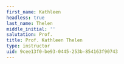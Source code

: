 ```yaml
---
first_name: Kathleen
headless: true
last_name: Thelen
middle_initial: ''
salutation: Prof.
title: Prof. Kathleen Thelen
type: instructor
uid: 9cee13f0-be93-0445-253b-854163f90743
---
```

